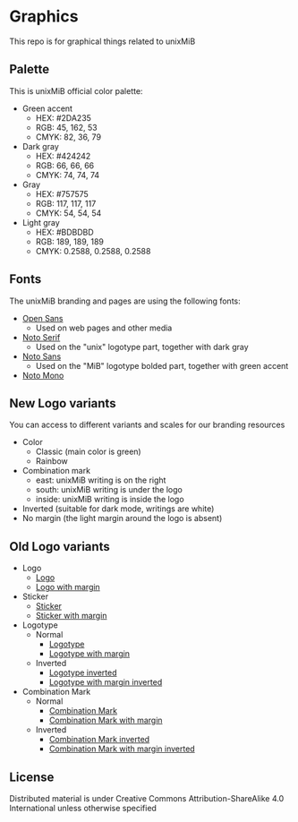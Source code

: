 # Graphics

This repo is for graphical things related to unixMiB

## Palette

This is unixMiB official color palette:

- Green accent
  - HEX: #2DA235
  - RGB: 45, 162, 53
  - CMYK: 82, 36, 79
- Dark gray
  - HEX: #424242
  - RGB: 66, 66, 66
  - CMYK: 74, 74, 74
- Gray
  - HEX: #757575
  - RGB: 117, 117, 117
  - CMYK: 54, 54, 54
- Light gray
  - HEX: #BDBDBD
  - RGB: 189, 189, 189
  - CMYK: 0.2588, 0.2588, 0.2588

## Fonts

The unixMiB branding and pages are using the following fonts:

- [Open Sans](https://fonts.google.com/specimen/Open+Sans)
  - Used on web pages and other media
- [Noto Serif](https://www.google.com/get/noto/)
  - Used on the "unix" logotype part, together with dark gray
- [Noto Sans](https://www.google.com/get/noto/)
  - Used on the "MiB" logotype bolded part, together with green accent
- [Noto Mono](https://www.fontsquirrel.com/fonts/noto-mono)


## New Logo variants

You can access to different variants and scales for our branding resources

- Color
  - Classic (main color is green)
  - Rainbow
- Combination mark
  - east: unixMiB writing is on the right
  - south: unixMiB writing is under the logo
  - inside: unixMiB writing is inside the logo
- Inverted (suitable for dark mode, writings are white)
- No margin (the light margin around the logo is absent)


## Old Logo variants

- Logo
  - [Logo](Old%Logo/Logo)
  - [Logo with margin](Old%20Logo/Logo%20Margin)
- Sticker
  - [Sticker](Old%Logo/Sticker)
  - [Sticker with margin](Old%20Logo/Sticker%20Margin)
- Logotype
  - Normal
    - [Logotype](Old%20Logo/Logotype)
    - [Logotype with margin](Old%20Logo/Logotype%20Margin)
  - Inverted
    - [Logotype inverted](Old%20Logo/Logotype%20Inverted)
    - [Logotype with margin inverted](Old%20Logo/Logotype%20Margin%20Inverted)
- Combination Mark
  - Normal
    - [Combination Mark](Old%20Logo/Combination%20Mark)
    - [Combination Mark with margin](Old%20Logo/Combination%20Mark)
  - Inverted
    - [Combination Mark inverted](Old%20Logo/Combination%20Mark%20Inverted)
    - [Combination Mark with margin inverted](Old%Logo/Combination%20Mark%20Inverted)

## License

Distributed material is under Creative Commons Attribution-ShareAlike 4.0 International unless otherwise specified
